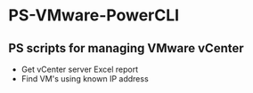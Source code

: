 # PS-VMware-PowerCLI
<h2>PS scripts for managing VMware vCenter</h2>
<ul>
  <li>Get vCenter server Excel report
  <li>Find VM's using known IP address
</ul>
